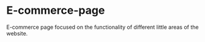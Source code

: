 # E-commerce-page

E-commerce page focused on the functionality of different little areas of the website.
